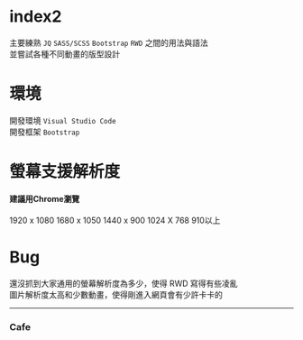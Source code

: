 # index2
主要練熟 `JQ` `SASS/SCSS` `Bootstrap` `RWD` 之間的用法與語法<br>
並嘗試各種不同動畫的版型設計
# 環境
開發環境 `Visual Studio Code`<br>
開發框架 `Bootstrap`
# 螢幕支援解析度
#### 建議用Chrome瀏覽<br>
1920 x 1080
1680 x 1050
1440 x 900
1024 X 768
910以上
# Bug
還沒抓到大家通用的螢幕解析度為多少，使得 RWD 寫得有些凌亂<br>
圖片解析度太高和少數動畫，使得剛進入網頁會有少許卡卡的
___
### Cafe


